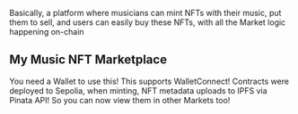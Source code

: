 Basically, a platform where musicians can mint NFTs with their music, put them to sell, and users can easily buy these NFTs, with all the Market logic happening on-chain

## My Music NFT Marketplace

You need a Wallet to use this! This supports WalletConnect!
Contracts were deployed to Sepolia, when minting, NFT metadata uploads to IPFS via Pinata API! So you can now view them in other Markets too!